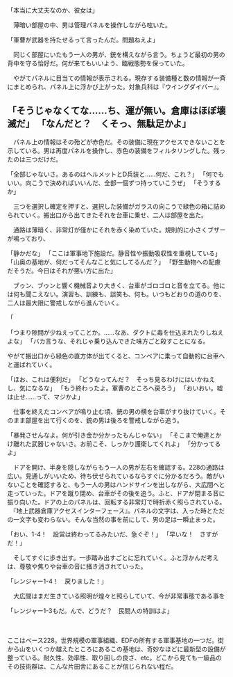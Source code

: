 「本当に大丈夫なのか、彼女は」

　薄暗い部屋の中、男は管理パネルを操作しながら呟いた。

「軍曹が武器を持たせるって言ったんだ。問題ねえよ」

　同じく部屋にいたもう一人の男が、銃を構えながら言う。ちょうど最初の男の背中を守る恰好だ。何が来てもいいよう、臨戦態勢を保っていた。

　やがてパネルに目当ての情報が表示される。現存する装備種と数の情報が一斉にまとめられ、パネル上に浮かび上がった。対象兵科は『ウイングダイバー』。

「そうじゃなくてな……ち、運が無い。倉庫はほぼ壊滅だ」
「なんだと？　くそっ、無駄足かよ」
- 
　パネル上の情報はその殆どが赤色だ。その装備に現在アクセスできないことを示している。男は再度パネルを操作し、赤色の装備をフィルタリングした。残ったのは三つだけだ。

「全部じゃないさ。あるのはヘルメットとD兵装と……何だ、これ？」
「何でもいい。向こうで決めればいいんだ、全部一個ずつ持っていこうぜ」
「そうするか」

　三つを選択し確定を押すと、選択した装備がガラスの向こうで緑色の箱に詰められていく。搬出口から出てきたそれを台車に乗せ、二人は部屋を出た。

　通路は薄暗く、非常灯が僅かにそれを赤く染めていた。規則的に小さくブザーが鳴っており、

「静かだな」
「ここは軍事地下施設だ。静音性や振動吸収性を重視している」
「山奥の基地が、何だってそんなこと気にしてるんだ？」
「野生動物への配慮だそうだ。今日はそれが悪い方に出た」

　ブゥン、ブゥンと響く機械音より大きく、台車がゴロゴロと音を立てる。他には何も聞こえない。演習も、訓練も、談笑も、何も。いつもどおりの道のりを、二人は最大限に警戒しながら進んでいく。

「






「つまり隙間が少ねえってことか。……なあ、ダクトに毒を仕込まれたりしねえよな」
「バカ言うな、それじゃ乗り込んできた味方ごと殺すことになる。



やがて搬出口から緑色の直方体が出てくると、コンベアに乗って自動的に台車へと運ばれていく。

「ほお、これは便利だ」
「どうなってんだ？　そっち見るわけにはいかねえし、気になるな」
「もう終わったよ。軍曹のところへ戻ろう」
「おいおい。嘘は止せ……って、マジかよ」


　仕事を終えたコンベアが鳴り止む頃、銃の男の横を台車がすり抜けていく。そのまま部屋を出て行くのを、銃の男は後ろを警戒しながら追う。



「暴発させんなよ。何が引き金か分かったもんじゃない」
「そこまで俺達とかけ離れた武器じゃないさ。お前こそ、しっかり護衛してくれよ」
「分かってるよ」

　ドアを開け、半身を隠しながらもう一人の男が左右を確認する。228の通路は広い。見通しがいいため、待ち伏せられているならすぐに分かるだろう。敵がいないことを確認すると、もう一人の男はハンドサインを出しながら、大広間へと走っていった。ドアを蹴り閉め、台車がその後を追う。ふと、ドアが閉まる音に振り向いた。ドアの上のパネルは、回転する非常灯で時折赤く照らされている。
　『地上武器倉庫アクセスインターフェース』。パネルの文字は、入った時とただの一文字も変わらない。そんな当然の事を前にして、男の足は一瞬止まった。

「おい、1-4！　設営は終わってるみたいだ、急ぐぞ！」
「早いな！　さすがだ！」

　そしてすぐに歩き出す。一歩踏み出すごとに忘れていく。ふと浮かんだ考えは、尊敬や焦りや台車の音に掻き消されていった。

「レンジャー1-4！　戻りました！」

　大広間はまだ生きている照明が煌々と照らしていて、今が非常事態である事を


「レンジャー1-3もだ。んで、どうだ？　民間人の特訓はよ」

　

ここはベース228。世界規模の軍事組織、EDFの所有する軍事基地の一つだ。街から山をいくつか越えたところにあるこの基地は、奇妙なほどに最新型の設備が整っている。耐久性、効率性、取り回しの良さ、etc。どこから見ても一級品のその技術群は、こんな片田舎にあることが信じられない程だ。